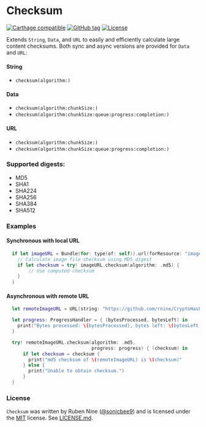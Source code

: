 # Checksum

[![Carthage compatible](https://img.shields.io/badge/Carthage-compatible-4BC51D.svg?style=flat)](https://github.com/Carthage/Carthage)
[![GitHub tag](https://img.shields.io/github/tag/rnine/CryptoHash.svg)](https://github.com/rnine/CryptoHash)
[![License](https://img.shields.io/github/license/mashape/apistatus.svg)](https://github.com/rnine/CryptoHash/blob/develop/LICENSE.md)

Extends `String`, `Data`, and `URL` to easily and efficiently calculate large content checksums. Both sync and async versions are provided for `Data` and `URL`:

#### String

- `checksum(algorithm:)`

#### Data

- `checksum(algorithm:chunkSize:)`
- `checksum(algorithm:chunkSize:queue:progress:completion:)`

#### URL

- `checksum(algorithm:chunkSize:)`
- `checksum(algorithm:chunkSize:queue:progress:completion:)`

### Supported digests:

- MD5
- SHA1
- SHA224
- SHA256
- SHA384
- SHA512


### Examples

#### Synchronous with local URL

```swift
  if let imageURL = Bundle(for: type(of: self)).url(forResource: "image", withExtension: "jpg") {
    // Calculate image file checksum using MD5 digest
    if let checksum = try! imageURL.checksum(algorithm: .md5) {
        // Use computed checksum
    }
  }
```

#### Asynchronous with remote URL

```swift
  let remoteImageURL = URL(string: "https://github.com/rnine/CryptoHash/raw/master/CryptoHashTests/Fixtures/image.jpg")!

  let progress: ProgressHandler = { (bytesProcessed, bytesLeft) in
    print("Bytes processed: \(bytesProcessed), bytes left: \(bytesLeft)"
  }

  try! remoteImageURL.checksum(algorithm: .md5,
                               progress: progress) { (checksum) in
      if let checksum = checksum {
        print("md5 checksum of \(remoteImageURL) is \(checksum)"
      } else {
        print("Unable to obtain checksum.")
      }
  }
```


### License

`Checksum` was written by Ruben Nine ([@sonicbee9](https://twitter.com/sonicbee9)) and is licensed under the [MIT](http://opensource.org/licenses/MIT) license. See [LICENSE.md](LICENSE.md).
